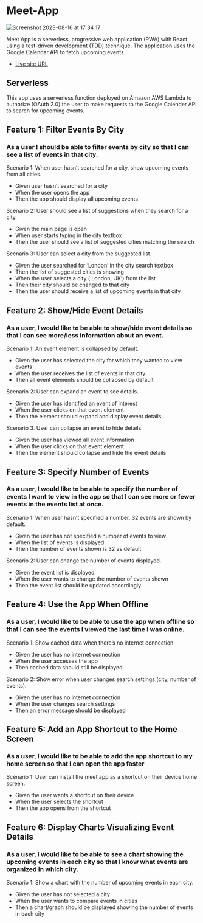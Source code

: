 # Meet-App

![Screenshot 2023-08-16 at 17 34 17](https://github.com/Jonathlon/Meet-App/assets/113617821/5077a064-dcb0-414d-b771-16a1a9a56216)






Meet App is a serverless, progressive web application (PWA) with React using a test-driven development (TDD) technique. The application uses the Google Calendar API to fetch upcoming events.

- [Live site URL](https://jonathlon.github.io/Meet-App/)

## Serverless

This app uses a serverless function deployed on Amazon AWS Lambda to authorize (OAuth 2.0) the user to make requests to the Google Calender API to search for upcoming events.

## Feature 1: Filter Events By City

### As a user I should be able to filter events by city so that I can see a list of events in that city.

Scenario 1: When user hasn’t searched for a city, show upcoming events from all cities.

- Given user hasn’t searched for a city
- When the user opens the app
- Then the app should display all upcoming events

Scenario 2: User should see a list of suggestions when they search for a city.

- Given the main page is open
- When user starts typing in the city textbox
- Then the user should see a list of suggested cities matching the search

Scenario 3: User can select a city from the suggested list.

- Given the user searched for ‘London’ in the city search textbox
- Then the list of suggested cities is showing
- When the user selects a city (‘London, UK’) from the list
- Then their city should be changed to that city
- Then the user should receive a list of upcoming events in that city

## Feature 2: Show/Hide Event Details

### As a user, I would like to be able to show/hide event details so that I can see more/less information about an event.

Scenario 1: An event element is collapsed by default.

- Given the user has selected the city for which they wanted to view events
- When the user receives the list of events in that city
- Then all event elements should be collapsed by default

Scenario 2: User can expand an event to see details.

- Given the user has identified an event of interest
- When the user clicks on that event element
- Then the element should expand and display event details

Scenario 3: User can collapse an event to hide details.

- Given the user has viewed all event information
- When the user clicks on that event element
- Then the element should collapse and hide the event details

## Feature 3: Specify Number of Events

### As a user, I would like to be able to specify the number of events I want to view in the app so that I can see more or fewer events in the events list at once.

Scenario 1: When user hasn’t specified a number, 32 events are shown by default.

- Given the user has not specified a number of events to view
- When the list of events is displayed
- Then the number of events shown is 32 as default

Scenario 2: User can change the number of events displayed.

- Given the event list is displayed
- When the user wants to change the number of events shown
- Then the event list should be updated accordingly

## Feature 4: Use the App When Offline

### As a user, I would like to be able to use the app when offline so that I can see the events I viewed the last time I was online.

Scenario 1: Show cached data when there’s no internet connection.

- Given the user has no internet connection
- When the user accesses the app
- Then cached data should still be displayed

Scenario 2: Show error when user changes search settings (city, number of events).

- Given the user has no internet connection
- When the user changes search settings
- Then an error message should be displayed

## Feature 5: Add an App Shortcut to the Home Screen

### As a user, I would like to be able to add the app shortcut to my home screen so that I can open the app faster

Scenario 1: User can install the meet app as a shortcut on their device home screen.

- Given the user wants a shortcut on their device
- When the user selects the shortcut
- Then the app opens from the shortcut

## Feature 6: Display Charts Visualizing Event Details

### As a user, I would like to be able to see a chart showing the upcoming events in each city so that I know what events are organized in which city.

Scenario 1: Show a chart with the number of upcoming events in each city.

- Given the user has not selected a city
- When the user wants to compare events in cities
- Then a chart/graph should be displayed showing the number of events in each city
